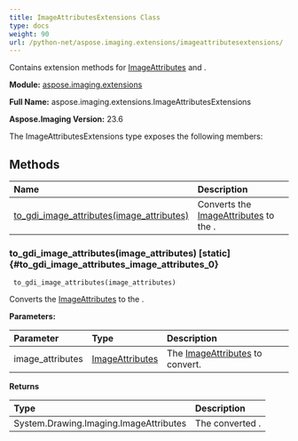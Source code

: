 ```yaml
---
title: ImageAttributesExtensions Class
type: docs
weight: 90
url: /python-net/aspose.imaging.extensions/imageattributesextensions/
---
```


Contains extension methods for [ImageAttributes](/imaging/python-net/aspose.imaging/imageattributes/) and .

**Module:** [aspose.imaging.extensions](/imaging/python-net/aspose.imaging.extensions/)

**Full Name:** aspose.imaging.extensions.ImageAttributesExtensions

**Aspose.Imaging Version:** 23.6

The ImageAttributesExtensions type exposes the following members:
## **Methods**
| **Name** | **Description** |
| :- | :- |
| [to_gdi_image_attributes(image_attributes)](#to_gdi_image_attributes_image_attributes_0) | Converts the [ImageAttributes](/imaging/python-net/aspose.imaging/imageattributes/) to the . |

### to_gdi_image_attributes(image_attributes)  [static] {#to_gdi_image_attributes_image_attributes_0}


```
 to_gdi_image_attributes(image_attributes) 
```

Converts the [ImageAttributes](/imaging/python-net/aspose.imaging/imageattributes/) to the .

**Parameters:**

| Parameter | Type | Description |
| :- | :- | :- |
| image_attributes | [ImageAttributes](/imaging/python-net/aspose.imaging/imageattributes) | The [ImageAttributes](/imaging/python-net/aspose.imaging/imageattributes/) to convert. |

**Returns**

| Type | Description |
| :- | :- |
| System.Drawing.Imaging.ImageAttributes | The converted . |


